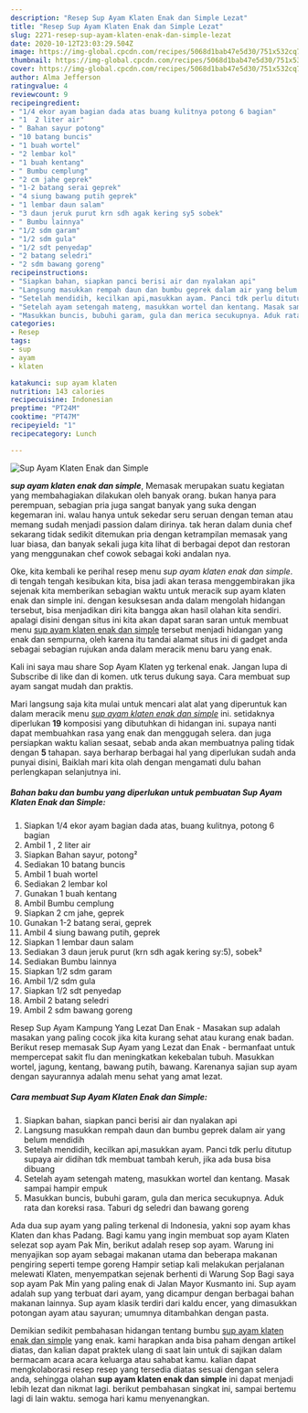 ```yaml
---
description: "Resep Sup Ayam Klaten Enak dan Simple Lezat"
title: "Resep Sup Ayam Klaten Enak dan Simple Lezat"
slug: 2271-resep-sup-ayam-klaten-enak-dan-simple-lezat
date: 2020-10-12T23:03:29.504Z
image: https://img-global.cpcdn.com/recipes/5068d1bab47e5d30/751x532cq70/sup-ayam-klaten-enak-dan-simple-foto-resep-utama.jpg
thumbnail: https://img-global.cpcdn.com/recipes/5068d1bab47e5d30/751x532cq70/sup-ayam-klaten-enak-dan-simple-foto-resep-utama.jpg
cover: https://img-global.cpcdn.com/recipes/5068d1bab47e5d30/751x532cq70/sup-ayam-klaten-enak-dan-simple-foto-resep-utama.jpg
author: Alma Jefferson
ratingvalue: 4
reviewcount: 9
recipeingredient:
- "1/4 ekor ayam bagian dada atas buang kulitnya potong 6 bagian"
- "1  2 liter air"
- " Bahan sayur potong"
- "10 batang buncis"
- "1 buah wortel"
- "2 lembar kol"
- "1 buah kentang"
- " Bumbu cemplung"
- "2 cm jahe geprek"
- "1-2 batang serai geprek"
- "4 siung bawang putih geprek"
- "1 lembar daun salam"
- "3 daun jeruk purut krn sdh agak kering sy5 sobek"
- " Bumbu lainnya"
- "1/2 sdm garam"
- "1/2 sdm gula"
- "1/2 sdt penyedap"
- "2 batang seledri"
- "2 sdm bawang goreng"
recipeinstructions:
- "Siapkan bahan, siapkan panci berisi air dan nyalakan api"
- "Langsung masukkan rempah daun dan bumbu geprek dalam air yang belum mendidih"
- "Setelah mendidih, kecilkan api,masukkan ayam. Panci tdk perlu ditutup supaya air didihan tdk membuat tambah keruh, jika ada busa bisa dibuang"
- "Setelah ayam setengah mateng, masukkan wortel dan kentang. Masak sampai hampir empuk"
- "Masukkan buncis, bubuhi garam, gula dan merica secukupnya. Aduk rata dan koreksi rasa. Taburi dg seledri dan bawang goreng"
categories:
- Resep
tags:
- sup
- ayam
- klaten

katakunci: sup ayam klaten 
nutrition: 143 calories
recipecuisine: Indonesian
preptime: "PT24M"
cooktime: "PT47M"
recipeyield: "1"
recipecategory: Lunch

---
```



![Sup Ayam Klaten Enak dan Simple](https://img-global.cpcdn.com/recipes/5068d1bab47e5d30/751x532cq70/sup-ayam-klaten-enak-dan-simple-foto-resep-utama.jpg)

<b><i>sup ayam klaten enak dan simple</i></b>, Memasak merupakan suatu kegiatan yang membahagiakan dilakukan oleh banyak orang. bukan hanya para perempuan, sebagian pria juga sangat banyak yang suka dengan kegemaran ini. walau hanya untuk sekedar seru seruan dengan teman atau memang sudah menjadi passion dalam dirinya. tak heran dalam dunia chef sekarang tidak sedikit ditemukan pria dengan ketrampilan memasak yang luar biasa, dan banyak sekali juga kita lihat di berbagai depot dan restoran yang menggunakan chef cowok sebagai koki andalan nya.

Oke, kita kembali ke perihal resep menu <i>sup ayam klaten enak dan simple</i>. di tengah tengah kesibukan kita, bisa jadi akan terasa menggembirakan jika sejenak kita memberikan sebagian waktu untuk meracik sup ayam klaten enak dan simple ini. dengan kesuksesan anda dalam mengolah hidangan tersebut, bisa menjadikan diri kita bangga akan hasil olahan kita sendiri. apalagi disini dengan situs ini kita akan dapat saran saran untuk membuat menu <u>sup ayam klaten enak dan simple</u> tersebut menjadi hidangan yang enak dan sempurna, oleh karena itu tandai alamat situs ini di gadget anda sebagai sebagian rujukan anda dalam meracik menu baru yang enak.

Kali ini saya mau share Sop Ayam Klaten yg terkenal enak. Jangan lupa di Subscribe di like dan di komen. utk terus dukung saya. Cara membuat sup ayam sangat mudah dan praktis.


Mari langsung saja kita mulai untuk mencari alat alat yang diperuntuk kan dalam meracik menu <u><i>sup ayam klaten enak dan simple</i></u> ini. setidaknya diperlukan <b>19</b> komposisi yang dibutuhkan di hidangan ini. supaya nanti dapat membuahkan rasa yang enak dan menggugah selera. dan juga persiapkan waktu kalian sesaat, sebab anda akan membuatnya paling tidak dengan <b>5</b> tahapan. saya berharap berbagai hal yang diperlukan sudah anda punyai disini, Baiklah mari kita olah dengan mengamati dulu bahan perlengkapan selanjutnya ini.

<!--inarticleads1-->

##### Bahan baku dan bumbu yang diperlukan untuk pembuatan Sup Ayam Klaten Enak dan Simple:

1. Siapkan 1/4 ekor ayam bagian dada atas, buang kulitnya, potong 6 bagian
1. Ambil 1 , 2 liter air
1. Siapkan  Bahan sayur, potong²
1. Sediakan 10 batang buncis
1. Ambil 1 buah wortel
1. Sediakan 2 lembar kol
1. Gunakan 1 buah kentang
1. Ambil  Bumbu cemplung
1. Siapkan 2 cm jahe, geprek
1. Gunakan 1-2 batang serai, geprek
1. Ambil 4 siung bawang putih, geprek
1. Siapkan 1 lembar daun salam
1. Sediakan 3 daun jeruk purut (krn sdh agak kering sy:5), sobek²
1. Sediakan  Bumbu lainnya
1. Siapkan 1/2 sdm garam
1. Ambil 1/2 sdm gula
1. Siapkan 1/2 sdt penyedap
1. Ambil 2 batang seledri
1. Ambil 2 sdm bawang goreng


Resep Sup Ayam Kampung Yang Lezat Dan Enak - Masakan sup adalah masakan yang paling cocok jika kita kurang sehat atau kurang enak badan. Berikut resep memasak Sup Ayam yang Lezat dan Enak - bermanfaat untuk mempercepat sakit flu dan meningkatkan kekebalan tubuh. Masukkan wortel, jagung, kentang, bawang putih, bawang. Karenanya sajian sup ayam dengan sayurannya adalah menu sehat yang amat lezat. 

<!--inarticleads2-->

##### Cara membuat Sup Ayam Klaten Enak dan Simple:

1. Siapkan bahan, siapkan panci berisi air dan nyalakan api
1. Langsung masukkan rempah daun dan bumbu geprek dalam air yang belum mendidih
1. Setelah mendidih, kecilkan api,masukkan ayam. Panci tdk perlu ditutup supaya air didihan tdk membuat tambah keruh, jika ada busa bisa dibuang
1. Setelah ayam setengah mateng, masukkan wortel dan kentang. Masak sampai hampir empuk
1. Masukkan buncis, bubuhi garam, gula dan merica secukupnya. Aduk rata dan koreksi rasa. Taburi dg seledri dan bawang goreng


Ada dua sup ayam yang paling terkenal di Indonesia, yakni sop ayam khas Klaten dan khas Padang. Bagi kamu yang ingin membuat sop ayam Klaten selezat sop ayam Pak Min, berikut adalah resep sop ayam. Warung ini menyajikan sop ayam sebagai makanan utama dan beberapa makanan pengiring seperti tempe goreng Hampir setiap kali melakukan perjalanan melewati Klaten, menyempatkan sejenak berhenti di Warung Sop Bagi saya sop ayam Pak Min yang paling enak di Jalan Mayor Kusmanto ini. Sup ayam adalah sup yang terbuat dari ayam, yang dicampur dengan berbagai bahan makanan lainnya. Sup ayam klasik terdiri dari kaldu encer, yang dimasukkan potongan ayam atau sayuran; umumnya ditambahkan dengan pasta. 

Demikian sedikit pembahasan hidangan tentang bumbu <u>sup ayam klaten enak dan simple</u> yang enak. kami harapkan anda bisa paham dengan artikel diatas, dan kalian dapat praktek ulang di saat lain untuk di sajikan dalam bermacam acara acara keluarga atau sahabat kamu. kalian dapat mengkolaborasi resep resep yang tersedia diatas sesuai dengan selera anda, sehingga olahan <b>sup ayam klaten enak dan simple</b> ini dapat menjadi lebih lezat dan nikmat lagi. berikut pembahasan singkat ini, sampai bertemu lagi di lain waktu. semoga hari kamu menyenangkan.
